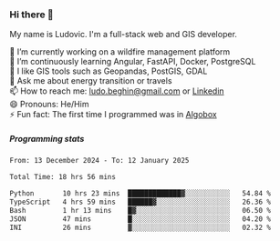 ### Hi there 👋

My name is Ludovic. I'm a full-stack web and GIS developer.

 🔭 I’m currently working on a wildfire management platform<br/>
 🌱 I’m continuously learning Angular, FastAPI, Docker, PostgreSQL<br/>
 👯 I like GIS tools such as Geopandas, PostGIS, GDAL<br/>
 💬 Ask me about energy transition or travels<br/>
 📫 How to reach me: ludo.beghin@gmail.com or [Linkedin](https://www.linkedin.com/in/ludovic-beghin/)<br/>
 😄 Pronouns: He/Him<br/>
 ⚡ Fun fact: The first time I programmed was in [Algobox](https://fr.wikipedia.org/wiki/Algobox)<br/>

##### Programming stats
<!--START_SECTION:waka-->

```txt
From: 13 December 2024 - To: 12 January 2025

Total Time: 18 hrs 56 mins

Python       10 hrs 23 mins  █████████████▓░░░░░░░░░░░   54.84 %
TypeScript   4 hrs 59 mins   ██████▓░░░░░░░░░░░░░░░░░░   26.36 %
Bash         1 hr 13 mins    █▓░░░░░░░░░░░░░░░░░░░░░░░   06.50 %
JSON         47 mins         █░░░░░░░░░░░░░░░░░░░░░░░░   04.20 %
INI          26 mins         ▓░░░░░░░░░░░░░░░░░░░░░░░░   02.32 %
```

<!--END_SECTION:waka-->
